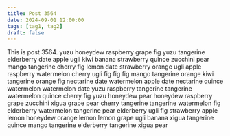 ```yaml
---
title: Post 3564
date: 2024-09-01 12:00:00
tags: [tag1, tag2]
draft: false
---
```

This is post 3564.
yuzu
honeydew
raspberry
grape
fig
yuzu
tangerine
elderberry
date
apple
ugli
kiwi
banana
strawberry
quince
zucchini
pear
mango
tangerine
cherry
fig
lemon
date
strawberry
orange
ugli
apple
raspberry
watermelon
cherry
ugli
fig
fig
fig
mango
tangerine
orange
kiwi
tangerine
orange
fig
nectarine
date
watermelon
apple
date
nectarine
quince
watermelon
watermelon
date
yuzu
raspberry
tangerine
tangerine
watermelon
quince
cherry
fig
yuzu
honeydew
pear
honeydew
raspberry
grape
zucchini
xigua
grape
pear
cherry
tangerine
tangerine
watermelon
fig
elderberry
watermelon
tangerine
pear
elderberry
ugli
fig
strawberry
apple
lemon
honeydew
orange
lemon
lemon
grape
ugli
banana
xigua
tangerine
quince
mango
tangerine
elderberry
tangerine
xigua
pear
